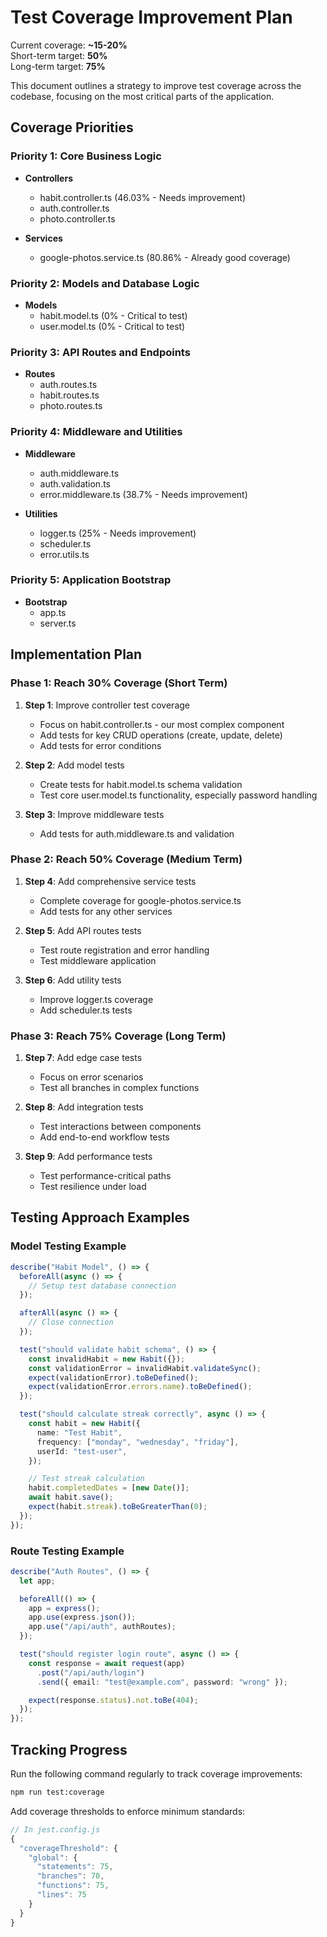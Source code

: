 # Test Coverage Improvement Plan

Current coverage: **~15-20%**  
Short-term target: **50%**  
Long-term target: **75%**

This document outlines a strategy to improve test coverage across the codebase, focusing on the most critical parts of the application.

## Coverage Priorities

### Priority 1: Core Business Logic

- **Controllers**

  - habit.controller.ts (46.03% - Needs improvement)
  - auth.controller.ts
  - photo.controller.ts

- **Services**
  - google-photos.service.ts (80.86% - Already good coverage)

### Priority 2: Models and Database Logic

- **Models**
  - habit.model.ts (0% - Critical to test)
  - user.model.ts (0% - Critical to test)

### Priority 3: API Routes and Endpoints

- **Routes**
  - auth.routes.ts
  - habit.routes.ts
  - photo.routes.ts

### Priority 4: Middleware and Utilities

- **Middleware**

  - auth.middleware.ts
  - auth.validation.ts
  - error.middleware.ts (38.7% - Needs improvement)

- **Utilities**
  - logger.ts (25% - Needs improvement)
  - scheduler.ts
  - error.utils.ts

### Priority 5: Application Bootstrap

- **Bootstrap**
  - app.ts
  - server.ts

## Implementation Plan

### Phase 1: Reach 30% Coverage (Short Term)

1. **Step 1**: Improve controller test coverage

   - Focus on habit.controller.ts - our most complex component
   - Add tests for key CRUD operations (create, update, delete)
   - Add tests for error conditions

2. **Step 2**: Add model tests

   - Create tests for habit.model.ts schema validation
   - Test core user.model.ts functionality, especially password handling

3. **Step 3**: Improve middleware tests
   - Add tests for auth.middleware.ts and validation

### Phase 2: Reach 50% Coverage (Medium Term)

1. **Step 4**: Add comprehensive service tests

   - Complete coverage for google-photos.service.ts
   - Add tests for any other services

2. **Step 5**: Add API routes tests

   - Test route registration and error handling
   - Test middleware application

3. **Step 6**: Add utility tests
   - Improve logger.ts coverage
   - Add scheduler.ts tests

### Phase 3: Reach 75% Coverage (Long Term)

1. **Step 7**: Add edge case tests

   - Focus on error scenarios
   - Test all branches in complex functions

2. **Step 8**: Add integration tests

   - Test interactions between components
   - Add end-to-end workflow tests

3. **Step 9**: Add performance tests
   - Test performance-critical paths
   - Test resilience under load

## Testing Approach Examples

### Model Testing Example

```typescript
describe("Habit Model", () => {
  beforeAll(async () => {
    // Setup test database connection
  });

  afterAll(async () => {
    // Close connection
  });

  test("should validate habit schema", () => {
    const invalidHabit = new Habit({});
    const validationError = invalidHabit.validateSync();
    expect(validationError).toBeDefined();
    expect(validationError.errors.name).toBeDefined();
  });

  test("should calculate streak correctly", async () => {
    const habit = new Habit({
      name: "Test Habit",
      frequency: ["monday", "wednesday", "friday"],
      userId: "test-user",
    });

    // Test streak calculation
    habit.completedDates = [new Date()];
    await habit.save();
    expect(habit.streak).toBeGreaterThan(0);
  });
});
```

### Route Testing Example

```typescript
describe("Auth Routes", () => {
  let app;

  beforeAll(() => {
    app = express();
    app.use(express.json());
    app.use("/api/auth", authRoutes);
  });

  test("should register login route", async () => {
    const response = await request(app)
      .post("/api/auth/login")
      .send({ email: "test@example.com", password: "wrong" });

    expect(response.status).not.toBe(404);
  });
});
```

## Tracking Progress

Run the following command regularly to track coverage improvements:

```bash
npm run test:coverage
```

Add coverage thresholds to enforce minimum standards:

```javascript
// In jest.config.js
{
  "coverageThreshold": {
    "global": {
      "statements": 75,
      "branches": 70,
      "functions": 75,
      "lines": 75
    }
  }
}
```
